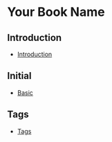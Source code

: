 # Your Book Name

## Introduction
* [Introduction](README.md)


## Initial
  - [Basic](md/1-Initial/1-Basic/Readme.md)

## Tags
* [Tags](tags.md)
